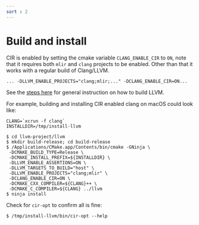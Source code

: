 ```yaml
---
sort : 2
---
```


# Build and install

CIR is enabled by setting the cmake variable `CLANG_ENABLE_CIR` to `ON`, note
that it requires both `mlir` and `clang` projects to be enabled. Other
than that it works with a regular build of Clang/LLVM.

```
... -DLLVM_ENABLE_PROJECTS="clang;mlir;..." -DCLANG_ENABLE_CIR=ON...
```

See the [steps
here](https://llvm.org/docs/GettingStarted.html#local-llvm-configuration) for
general instruction on how to build LLVM.

For example, building and installing CIR enabled clang on macOS could look like:

```
CLANG=`xcrun -f clang`
INSTALLDIR=/tmp/install-llvm

$ cd llvm-project/llvm
$ mkdir build-release; cd build-release
$ /Applications/CMake.app/Contents/bin/cmake -GNinja \
 -DCMAKE_BUILD_TYPE=Release \
 -DCMAKE_INSTALL_PREFIX=${INSTALLDIR} \
 -DLLVM_ENABLE_ASSERTIONS=ON \
 -DLLVM_TARGETS_TO_BUILD="host" \
 -DLLVM_ENABLE_PROJECTS="clang;mlir" \
 -DCLANG_ENABLE_CIR=ON \
 -DCMAKE_CXX_COMPILER=${CLANG}++ \
 -DCMAKE_C_COMPILER=${CLANG} ../llvm
$ ninja install
```

Check for `cir-opt` to confirm all is fine:

```
$ /tmp/install-llvm/bin/cir-opt --help
```
